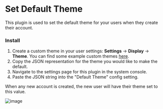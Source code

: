 # Set Default Theme

This plugin is used to set the default theme for your users when they create their account.

### Install
1. Create a custom theme in your user settings: **Settings** -> **Display** -> **Theme**. You can find some example custom themes [here](https://avasconcelos114.github.io/mattermost-themes).
2. Copy the JSON representation for the theme you would like to make the default.
3. Navigate to the settings page for this plugin in the system console.
4. Paste the JSON string into the "Default Theme" config setting.

When any new account is created, the new user will have their theme set to this value.

![image](https://user-images.githubusercontent.com/6913320/112346908-cb634700-8c9c-11eb-9a6a-621a2893c528.png)
